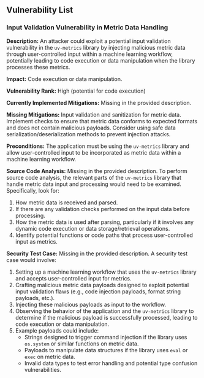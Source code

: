 ## Vulnerability List

### Input Validation Vulnerability in Metric Data Handling

**Description:**
An attacker could exploit a potential input validation vulnerability in the `uv-metrics` library by injecting malicious metric data through user-controlled input within a machine learning workflow, potentially leading to code execution or data manipulation when the library processes these metrics.

**Impact:**
Code execution or data manipulation.

**Vulnerability Rank:**
High (potential for code execution)

**Currently Implemented Mitigations:**
Missing in the provided description.

**Missing Mitigations:**
Input validation and sanitization for metric data. Implement checks to ensure that metric data conforms to expected formats and does not contain malicious payloads. Consider using safe data serialization/deserialization methods to prevent injection attacks.

**Preconditions:**
The application must be using the `uv-metrics` library and allow user-controlled input to be incorporated as metric data within a machine learning workflow.

**Source Code Analysis:**
Missing in the provided description. To perform source code analysis, the relevant parts of the `uv-metrics` library that handle metric data input and processing would need to be examined. Specifically, look for:
1.  How metric data is received and parsed.
2.  If there are any validation checks performed on the input data before processing.
3.  How the metric data is used after parsing, particularly if it involves any dynamic code execution or data storage/retrieval operations.
4.  Identify potential functions or code paths that process user-controlled input as metrics.

**Security Test Case:**
Missing in the provided description. A security test case would involve:
1.  Setting up a machine learning workflow that uses the `uv-metrics` library and accepts user-controlled input for metrics.
2.  Crafting malicious metric data payloads designed to exploit potential input validation flaws (e.g., code injection payloads, format string payloads, etc.).
3.  Injecting these malicious payloads as input to the workflow.
4.  Observing the behavior of the application and the `uv-metrics` library to determine if the malicious payload is successfully processed, leading to code execution or data manipulation.
5.  Example payloads could include:
    *   Strings designed to trigger command injection if the library uses `os.system` or similar functions on metric data.
    *   Payloads to manipulate data structures if the library uses `eval` or `exec` on metric data.
    *   Invalid data types to test error handling and potential type confusion vulnerabilities.